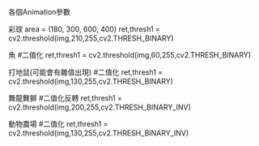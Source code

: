 各個Animation參數

彩球
area = (180, 300,
        600, 400)
ret,thresh1 = cv2.threshold(img,210,255,cv2.THRESH_BINARY)

魚
#二值化
ret,thresh1 = cv2.threshold(img,60,255,cv2.THRESH_BINARY)

打地鼠(可能會有雜值出現)
#二值化
ret,thresh1 = cv2.threshold(img,130,255,cv2.THRESH_BINARY)

舞龍舞獅
#二值化反轉
ret,thresh1 = cv2.threshold(img,200,255,cv2.THRESH_BINARY_INV)

動物農場
#二值化
ret,thresh1 = cv2.threshold(img,130,255,cv2.THRESH_BINARY_INV)